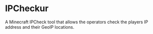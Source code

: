 # IPCheckur
A Minecraft IPCheck tool that allows the operators check the players IP address and their GeoIP locations.
